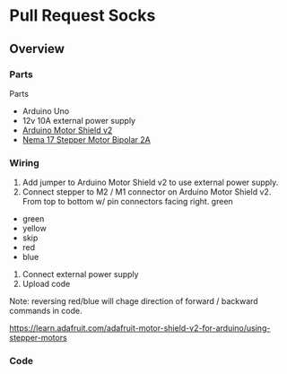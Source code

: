 # Pull Request Socks

## Overview

### Parts

Parts
* Arduino Uno
* 12v 10A external power supply
* [Arduino Motor Shield v2](https://www.adafruit.com/product/1438)
* [Nema 17 Stepper Motor Bipolar 2A](https://www.amazon.com/gp/product/B00PNEQKC0/ref=oh_aui_detailpage_o01_s00?ie=UTF8&psc=1)

### Wiring

1. Add jumper to Arduino Motor Shield v2 to use external power supply.
1. Connect stepper to M2 / M1 connector on Arduino Motor Shield v2.  From top to bottom w/ pin connectors facing right. green
  * green
  * yellow
  * skip
  * red
  * blue
1. Connect external power supply
1. Upload code

Note: reversing red/blue will chage direction of forward / backward commands in code.

https://learn.adafruit.com/adafruit-motor-shield-v2-for-arduino/using-stepper-motors

### Code
